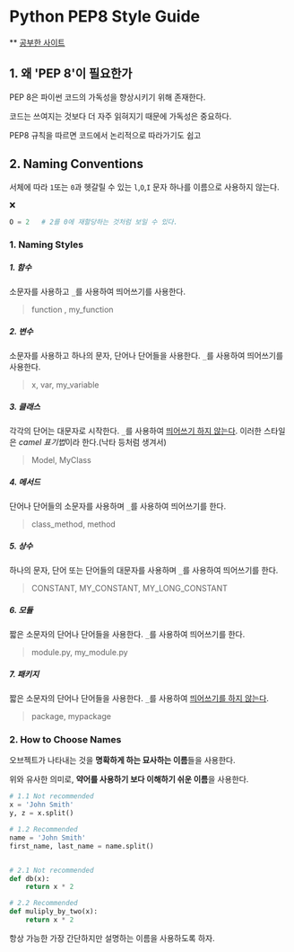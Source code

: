 # Python PEP8 Style Guide

\** [공부한 사이트](https://realpython.com/python-pep8/)



## 1. 왜 'PEP 8'이 필요한가

PEP 8은 파이썬 코드의 가독성을 향상시키기 위해 존재한다. 

코드는 쓰여지는 것보다 더 자주 읽혀지기 때문에 가독성은 중요하다. 

PEP8 규칙을 따르면 코드에서 논리적으로 따라가기도 쉽고 



## 2. Naming Conventions

서체에 따라 `1`또는 `0`과 헷갈릴 수 있는  `l`,`O`,`I`  문자 하나를 이름으로 사용하지 않는다.

:x: 

```python
O = 2	# 2를 0에 재할당하는 것처럼 보일 수 있다.
```

### 1. Naming Styles

##### 1\. 함수

소문자를 사용하고 `_`를 사용하여 띄어쓰기를 사용한다.

>  function , my_function



##### 2\. 변수

소문자를 사용하고 하나의 문자, 단어나 단어들을 사용한다. `_`를 사용하여 띄어쓰기를 사용한다.

> x, var, my_variable



##### 3\. 클래스

각각의 단어는 대문자로 시작한다. `_`를 사용하여 <u>띄어쓰기 하지 않는다</u>.  이러한 스타일은 *camel 표기법*이라 한다.(낙타 등처럼 생겨서)

> Model, MyClass



##### 4\. 메서드

단어나 단어들의 소문자를 사용하며 `_`를 사용하여 띄어쓰기를 한다.

> class_method, method



##### 5\. 상수

하나의 문자, 단어 또는 단어들의 대문자를 사용하며 `_`를 사용하여 띄어쓰기를 한다.

> CONSTANT, MY_CONSTANT, MY_LONG_CONSTANT



##### 6\. 모듈

짧은 소문자의 단어나 단어들을 사용한다. `_`를 사용하여 띄어쓰기를 한다.

> module.py, my_module.py



##### 7\. 패키지

짧은 소문자의 단어나 단어들을 사용한다. `_`를 사용하여 <u>띄어쓰기를 하지 않는다</u>.

> package, mypackage



### 2. How to Choose Names

오브젝트가 나타내는 것을 **명확하게 하는 묘사하는 이름**들을 사용한다. 

위와 유사한 의미로, **약어를 사용하기 보다 이해하기 쉬운 이름**을 사용한다.

```python
# 1.1 Not recommended
x = 'John Smith'
y, z = x.split()

# 1.2 Recommended
name = 'John Smith'
first_name, last_name = name.split()


# 2.1 Not recommended
def db(x):
    return x * 2

# 2.2 Recommended
def muliply_by_two(x):
    return x * 2
```

항상 가능한 가장 간단하지만 설명하는 이름을 사용하도록 하자.

